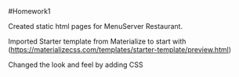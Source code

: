 #Homework1

Created static html pages for MenuServer Restaurant.

Imported Starter template from Materialize to start with (https://materializecss.com/templates/starter-template/preview.html)

Changed the look and feel by adding CSS
